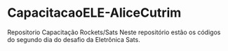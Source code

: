 # CapacitacaoELE-AliceCutrim

 Repositorio Capacitação Rockets/Sats
Neste repositório estão os códigos do segundo dia do desafio da Eletrônica Sats.
